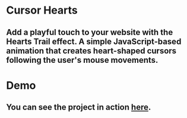 # Cursor Hearts

## Add a playful touch to your website with the Hearts Trail effect. A simple JavaScript-based animation that creates heart-shaped cursors following the user's mouse movements.

# Demo

## You can see the project in action [here](link-to-demo).